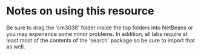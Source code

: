 # Notes on using this resource
Be sure to drag the 'cm3038' folder inside the top folders into NetBeans or you may experience some minor problems. In addition, all labs require at least most of the contents of the 'search' package so be sure to import that as well.